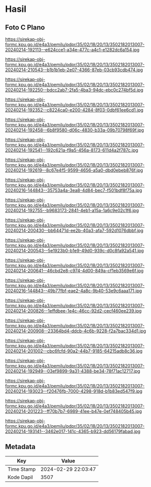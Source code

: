 # Hasil

## Foto C Plano

https://sirekap-obj-formc.kpu.go.id/e4a3/pemilu/pdpr/35/02/18/20/13/3502182013007-20240214-192113--e624cce1-a34e-477c-a4c1-e1282dc6a154.jpg

https://sirekap-obj-formc.kpu.go.id/e4a3/pemilu/pdpr/35/02/18/20/13/3502182013007-20240214-210543--b1b1b1eb-2e07-4366-87eb-03cb93cdb474.jpg

https://sirekap-obj-formc.kpu.go.id/e4a3/pemilu/pdpr/35/02/18/20/13/3502182013007-20240214-192250--bdcc2ab7-2fa5-4ba3-94dc-ebc0c274bf5d.jpg

https://sirekap-obj-formc.kpu.go.id/e4a3/pemilu/pdpr/35/02/18/20/13/3502182013007-20240214-192352--c8224ca0-e200-4284-8f03-0dbf61ee6cd1.jpg

https://sirekap-obj-formc.kpu.go.id/e4a3/pemilu/pdpr/35/02/18/20/13/3502182013007-20240214-192458--6b8f9580-d06c-4830-b33a-09b70798f69f.jpg

https://sirekap-obj-formc.kpu.go.id/e4a3/pemilu/pdpr/35/02/18/20/13/3502182013007-20240214-192541--192c621a-f9a5-456a-8173-611d4a2f787c.jpg

https://sirekap-obj-formc.kpu.go.id/e4a3/pemilu/pdpr/35/02/18/20/13/3502182013007-20240214-192619--8c67e4f5-9599-4656-a5a0-dbd0ebeb876f.jpg

https://sirekap-obj-formc.kpu.go.id/e4a3/pemilu/pdpr/35/02/18/20/13/3502182013007-20240216-144843--35753a4a-3ea8-4d84-bec7-f501bdf8f75a.jpg

https://sirekap-obj-formc.kpu.go.id/e4a3/pemilu/pdpr/35/02/18/20/13/3502182013007-20240214-192755--b9683173-2841-4eb1-a15a-1a6c9e02c1f6.jpg

https://sirekap-obj-formc.kpu.go.id/e4a3/pemilu/pdpr/35/02/18/20/13/3502182013007-20240214-200430--bb64471d-ee2b-40a3-afa7-592d1076dbbf.jpg

https://sirekap-obj-formc.kpu.go.id/e4a3/pemilu/pdpr/35/02/18/20/13/3502182013007-20240214-200543--5e1923b0-b1e9-49d0-939c-d0c8fa92a541.jpg

https://sirekap-obj-formc.kpu.go.id/e4a3/pemilu/pdpr/35/02/18/20/13/3502182013007-20240214-200641--46cbd2e8-c974-4d00-849a-cf1eb3569e6f.jpg

https://sirekap-obj-formc.kpu.go.id/e4a3/pemilu/pdpr/35/02/18/20/13/3502182013007-20240216-144843--49b77fbf-eae2-4a8c-9b40-53e9c6aaa171.jpg

https://sirekap-obj-formc.kpu.go.id/e4a3/pemilu/pdpr/35/02/18/20/13/3502182013007-20240214-200826--1effdbee-1e4c-46cc-92d2-cecf460ee239.jpg

https://sirekap-obj-formc.kpu.go.id/e4a3/pemilu/pdpr/35/02/18/20/13/3502182013007-20240214-200908--23364bd4-ddcb-4c6b-9228-f2a7bac334d1.jpg

https://sirekap-obj-formc.kpu.go.id/e4a3/pemilu/pdpr/35/02/18/20/13/3502182013007-20240214-201002--cbc6fcfd-90a2-44b7-9185-64215adb8c36.jpg

https://sirekap-obj-formc.kpu.go.id/e4a3/pemilu/pdpr/35/02/18/20/13/3502182013007-20240214-192949--03ef9899-9a31-4388-be34-78f71ac12717.jpg

https://sirekap-obj-formc.kpu.go.id/e4a3/pemilu/pdpr/35/02/18/20/13/3502182013007-20240214-193023--f20476fb-7000-4298-918d-b1b83ed547f9.jpg

https://sirekap-obj-formc.kpu.go.id/e4a3/pemilu/pdpr/35/02/18/20/13/3502182013007-20240214-201223--ff70b7b7-6989-41ee-b47e-0ef748405b45.jpg

https://sirekap-obj-formc.kpu.go.id/e4a3/pemilu/pdpr/35/02/18/20/13/3502182013007-20240214-193141--3462e017-141c-4365-b923-dd56179fabad.jpg


## Metadata

| Key        | Value               |
| ---------- | ------------------- |
| Time Stamp | 2024-02-29 22:03:47 |
| Kode Dapil | 3507                |



